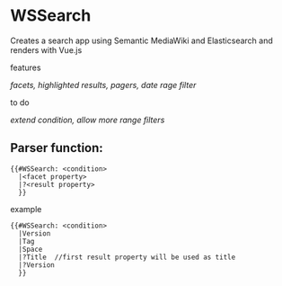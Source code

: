# WSSearch

Creates a search app using Semantic MediaWiki and Elasticsearch and renders with Vue.js

features

*facets, highlighted results, pagers, date rage filter*

to do

*extend condition, allow more range filters*

## Parser function:
```
{{#WSSearch: <condition>
  |<facet property>
  |?<result property>
  }}
```

example

```
{{#WSSearch: <condition>
  |Version
  |Tag
  |Space
  |?Title  //first result property will be used as title
  |?Version
  }}
```
